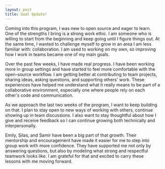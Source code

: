 ```yaml
---
layout: post
title: Goal Update!
---
```


Coming into this program, I was new to open source and eager to learn. One of the strengths I bring is a strong work ethic. I am someone who is willing to start from the beginning and keep going until I figure things out. At the same time, I wanted to challenge myself to grow in an area I am less familiar with: collaboration. I am used to working on my own, so improving how I work in teams became one of my main goals.

Over the past few weeks, I have made real progress. I have been working more in group settings and have started to feel more comfortable with the open-source workflow. I am getting better at contributing to team projects, sharing ideas, asking questions, and supporting others' work. These experiences have helped me understand what it really means to be part of a collaborative environment, especially one where people rely on each other's code and communication.

As we approach the last two weeks of the program, I want to keep building on that. I plan to stay open to new ways of working with others, continue showing up in team discussions. I also want to stay thoughtful about how I give and receive feedback so I can continue growing both technically and interpersonally.

Emily, Silas, and Samir have been a big part of that growth. Their mentorship and encouragement have made it easier for me to step into group work with more confidence. They have supported me not only by answering questions, but also by modeling what strong and respectful teamwork looks like. I am grateful for that and excited to carry these lessons with me moving forward.
